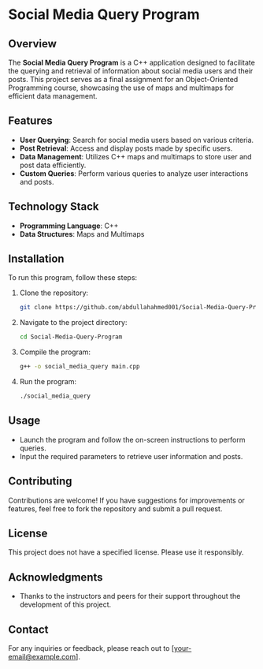 # Social Media Query Program

## Overview
The **Social Media Query Program** is a C++ application designed to facilitate the querying and retrieval of information about social media users and their posts. This project serves as a final assignment for an Object-Oriented Programming course, showcasing the use of maps and multimaps for efficient data management.

## Features
- **User Querying**: Search for social media users based on various criteria.
- **Post Retrieval**: Access and display posts made by specific users.
- **Data Management**: Utilizes C++ maps and multimaps to store user and post data efficiently.
- **Custom Queries**: Perform various queries to analyze user interactions and posts.

## Technology Stack
- **Programming Language**: C++
- **Data Structures**: Maps and Multimaps

## Installation
To run this program, follow these steps:

1. Clone the repository:
   ```bash
   git clone https://github.com/abdullahahmed001/Social-Media-Query-Program.git
   ```
2. Navigate to the project directory:
   ```bash
   cd Social-Media-Query-Program
   ```
3. Compile the program:
   ```bash
   g++ -o social_media_query main.cpp
   ```
4. Run the program:
   ```bash
   ./social_media_query
   ```

## Usage
- Launch the program and follow the on-screen instructions to perform queries.
- Input the required parameters to retrieve user information and posts.

## Contributing
Contributions are welcome! If you have suggestions for improvements or features, feel free to fork the repository and submit a pull request.

## License
This project does not have a specified license. Please use it responsibly.

## Acknowledgments
- Thanks to the instructors and peers for their support throughout the development of this project.

## Contact
For any inquiries or feedback, please reach out to [your-email@example.com].
